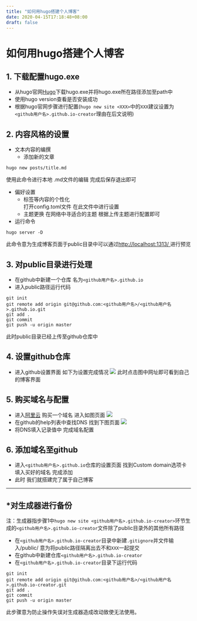 ```yaml
---
title: "如何用hugo搭建个人博客"
date: 2020-04-15T17:18:48+08:00
draft: false
---
```

# 如何用hugo搭建个人博客

## 1. 下载配置hugo.exe
* 从hugo官网[Hugo](https://gohugo.io/)下载hugo.exe并将hugo.exe所在路径添加至path中
* 使用hugo version查看是否安装成功
* 根据hugo官网步骤进行配置(`hugo new site <XXX>`中的`XXX`建议设置为`<github用户名>.github.io-creator`理由在后文说明)
  
## 2. 内容风格的设置
* 文本内容的编撰
  -    添加新的文章  
~~~
hugo new posts/title.md
~~~
使用此命令进行本地 .md文件的编辑 完成后保存退出即可
* 偏好设置
  -    标签等内容的个性化  
  打开config.toml文件 在此文件中进行设置
  -    主题更换
  在网络中寻适合的主题 根据上传主题进行配置即可
* 运行命令  
~~~
hugo server -D
~~~
此命令意为生成博客页面于public目录中可以通过[http://localhost:1313/  ](http://localhost:1313/)进行预览
## 3. 对public目录进行处理
  -    在github中新建一个仓库 名为`<github用户名>.github.io`
  -    进入public路径运行代码
~~~
git init
git remote add origin git@github.com:<github用户名>/<github用户名>.github.io.git
git add .
git commit
git push -u origin master
~~~
此时public目录已经上传至github仓库中
## 4. 设置github仓库
* 进入github设置界面 如下为设置完成情况
  ![](/images/1.png)
  此时点击图中网址即可看到自己的博客界面
## 5. 购买域名与配置
* 进入[阿里云](https://cn.aliyun.com/) 购买一个域名 进入如图页面
![](/images/2.png)
* 在github的help列表中查找DNS 找到下图页面
![](/images/3.png)
* 将DNS填入记录值中 完成域名配置
## 6. 添加域名至github
* 进入`<github用户名>.github.io`仓库的设置页面 找到Custom domain选项卡 填入买好的域名 完成添加
* 此时 我们就搭建完了属于自己博客
--------------------------
## *对生成器进行备份
 注：生成器指步骤1中`hugo new site <github用户名>.github.io-creator>`环节生成的`<github用户名>.github.io-creator`文件除了public目录外的其他所有路径
 * 在`<github用户名>.github.io-creator`目录中新建`.gitignore`并文件输入/public/ 意为将public路径隔离出去不和`XXX`一起提交
 * 在github中新建仓库`<github用户名>.github.io-creator`
 * 在`<github用户名>.github.io-creator`目录下运行代码
  ~~~
git init
git remote add origin git@github.com:<github用户名>/<github用户名>.github.io-creator.git
git add .
git commit
git push -u origin master 
  ~~~
此步骤意为防止操作失误对生成器造成改动致使无法使用。